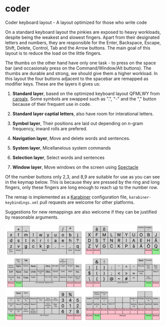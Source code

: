 # coder

Coder keyboard layout - A layout optimized for those who write code

On a standard keyboard layout the pinkies are exposed to heavy workloads, despite being the weakest and slowest fingers. Apart from their designated letters and numbers, they are responsible for the Enter, Backspace, Escape, Shift, Delete, Control, Tab and the Arrow buttons. The main goal of this layout is to reduce the load on the little fingers. 

The thumbs on the other hand have only one task - to press on the space bar (and occasionaly press on the Command/Window/Alt buttons). The thumbs are durable and strong, we should give them a higher workload. In this layout the four buttons adjacent to the spacebar are remapped as modifier keys. These are the layers it gives us:

1. **Standard layer**, based on the optimized keyboard layout QFMLWY from  [carpalx](https://www.google.com). Some symbols are swapped such as ".", "-" and the "," button because of their frequent use in code.

2. **Standard layer captial letters**, also have room for interational letters.

3. **Symbol layer**, Their positions are laid out depending on n-gram frequency, inward rolls are prefered.

4. **Navigation layer**, Move and delete words and sentences.

5. **System layer**, Micellanelous system commands

6. **Selection layer**, Select words and sentences 

7. **Window layer**, Move windows on the screen using  [Spectacle](https://www.spectacleapp.com/)

Of the number buttons only 2,3, and 8,9 are suitable for use as you can see in the keymap below. This is because they are pressed by the ring and long fingers, only these fingers are long enough to reach up to the number row. 

The remap is implemented as a [Karabiner](https://pqrs.org/osx/karabiner/) configuration file, `karabiner-keybindings.xml` pull requests are welcome for other platforms. 

Suggestions for new remappings are also welcome if they can be justified by reasonable arguments.

![Layout](https://github.com/3h4/coder/raw/master/keymap.png)





